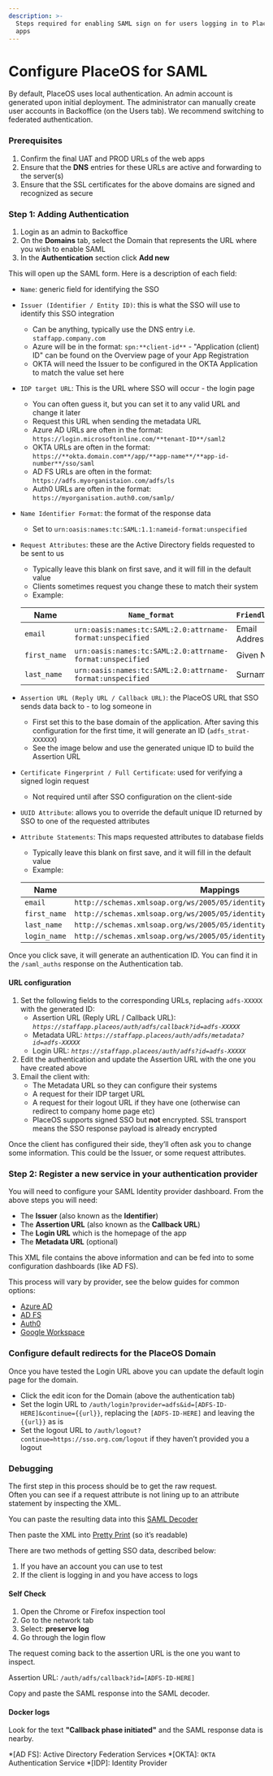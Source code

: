 ```yaml
---
description: >-
  Steps required for enabling SAML sign on for users logging in to PlaceOS web
  apps
---
```


# Configure PlaceOS for SAML

By default, PlaceOS uses local authentication. An admin account is generated upon initial deployment. The administrator can manually create user accounts in Backoffice (on the Users tab). We recommend switching to federated authentication.

### Prerequisites

1. Confirm the final UAT and PROD URLs of the web apps
2. Ensure that the **DNS** entries for these URLs are active and forwarding to the server(s)
3. Ensure that the SSL certificates for the above domains are signed and recognized as secure

### Step 1: Adding Authentication

1. Login as an admin to Backoffice
2. On the **Domains** tab, select the Domain that represents the URL where you wish to enable SAML
3. In the **Authentication** section click **Add new**

This will open up the SAML form. Here is a description of each field:

* `Name`: generic field for identifying the SSO
* `Issuer (Identifier / Entity ID)`: this is what the SSO will use to identify this SSO integration
  * Can be anything, typically use the DNS entry i.e. `staffapp.company.com`
  * Azure will be in the format: `spn:**client-id**` - "Application (client) ID" can be found on the Overview page of your App Registration
  * OKTA will need the Issuer to be configured in the OKTA Application to match the value set here
* `IDP target URL`: This is the URL where SSO will occur - the login page
  * You can often guess it, but you can set it to any valid URL and change it later
  * Request this URL when sending the metadata URL
  * Azure AD URLs are often in the format: `https://login.microsoftonline.com/**tenant-ID**/saml2`
  * OKTA URLs are often in the format: `https://**okta.domain.com**/app/**app-name**/**app-id-number**/sso/saml`
  * AD FS URLs are often in the format: `https://adfs.myorganistaion.com/adfs/ls`
  * Auth0 URLs are often in the format: `https://myorganisation.auth0.com/samlp/`
* `Name Identifier Format`: the format of the response data
  * Set to `urn:oasis:names:tc:SAML:1.1:nameid-format:unspecified`
*   `Request Attributes`: these are the Active Directory fields requested to be sent to us

    * Typically leave this blank on first save, and it will fill in the default value
    * Clients sometimes request you change these to match their system
    * Example:

    | Name         | `Name_format`                                             | `Friendly_name` |
    | ------------ | --------------------------------------------------------- | --------------- |
    | `email`      | `urn:oasis:names:tc:SAML:2.0:attrname-format:unspecified` | Email Address   |
    | `first_name` | `urn:oasis:names:tc:SAML:2.0:attrname-format:unspecified` | Given Name      |
    | `last_name`  | `urn:oasis:names:tc:SAML:2.0:attrname-format:unspecified` | Surname         |
* `Assertion URL (Reply URL / Callback URL)`: the PlaceOS URL that SSO sends data back to - to log someone in
  * First set this to the base domain of the application. After saving this configuration for the first time, it will generate an ID (`adfs_strat-XXXXXX`)
  * See the image below and use the generated unique ID to build the Assertion URL
* `Certificate Fingerprint / Full Certificate`: used for verifying a signed login request
  * Not required until after SSO configuration on the client-side
* `UUID Attribute`: allows you to override the default unique ID returned by SSO to one of the requested attributes
*   `Attribute Statements`: This maps requested attributes to database fields

    * Typically leave this blank on first save, and it will fill in the default value
    * Example:

    | Name         | Mappings                                                                 |
    | ------------ | ------------------------------------------------------------------------ |
    | `email`      | `http://schemas.xmlsoap.org/ws/2005/05/identity/claims/emailaddress`     |
    | `first_name` | `http://schemas.xmlsoap.org/ws/2005/05/identity/claims/givenname`        |
    | `last_name`  | `http://schemas.xmlsoap.org/ws/2005/05/identity/claims/surname`          |
    | `login_name` | `http://schemas.xmlsoap.org/ws/2005/05/identity/claims/objectidentifier` |

Once you click save, it will generate an authentication ID. You can find it in the `/saml_auths` response on the Authentication tab.

#### URL configuration

1. Set the following fields to the corresponding URLs, replacing `adfs-XXXXX` with the generated ID:
   * Assertion URL (Reply URL / Callback URL): _`https://staffapp.placeos/auth/adfs/callback?id=adfs-XXXXX`_
   * Metadata URL: _`https://staffapp.placeos/auth/adfs/metadata?id=adfs-XXXXX`_
   * Login URL: _`https://staffapp.placeos/auth/adfs?id=adfs-XXXXX`_
2. Edit the authentication and update the Assertion URL with the one you have created above
3. Email the client with:
   * The Metadata URL so they can configure their systems
   * A request for their IDP target URL
   * A request for their logout URL if they have one (otherwise can redirect to company home page etc)
   * PlaceOS supports signed SSO but **not** encrypted. SSL transport means the SSO response payload is already encrypted

Once the client has configured their side, they’ll often ask you to change some information. This could be the Issuer, or some request attributes.

### Step 2: Register a new service in your authentication provider

You will need to configure your SAML Identity provider dashboard. From the above steps you will need:

* The **Issuer** (also known as the **Identifier**)
* The **Assertion URL** (also known as the **Callback URL**)
* The **Login URL** which is the homepage of the app
* The **Metadata URL** (optional)

This XML file contains the above information and can be fed into to some configuration dashboards (like AD FS).

This process will vary by provider, see the below guides for common options:

* [Azure AD](configure-saml/saml2-azure.md)
* [AD FS](configure-saml/saml2-adfs.md)
* [Auth0](configure-saml/saml2-auth0.md)
* [Google Workspace](saml2-google/)

### Configure default redirects for the PlaceOS Domain

Once you have tested the Login URL above you can update the default login page for the domain.

* Click the edit icon for the Domain (above the authentication tab)
* Set the login URL to `/auth/login?provider=adfs&id=[ADFS-ID-HERE]&continue={{url}}`, replacing the `[ADFS-ID-HERE]` and leaving the `{{url}}` as is
* Set the logout URL to `/auth/logout?continue=https://sso.org.com/logout` if they haven’t provided you a logout

### Debugging

The first step in this process should be to get the raw request.\
Often you can see if a request attribute is not lining up to an attribute statement by inspecting the XML.

You can paste the resulting data into this [SAML Decoder](https://www.samltool.com/decode.php)

Then paste the XML into [Pretty Print](https://www.samltool.com/prettyprint.php) (so it’s readable)

There are two methods of getting SSO data, described below:

1. If you have an account you can use to test
2. If the client is logging in and you have access to logs

#### Self Check

1. Open the Chrome or Firefox inspection tool
2. Go to the network tab
3. Select: **preserve log**
4. Go through the login flow

The request coming back to the assertion URL is the one you want to inspect.

Assertion URL: `/auth/adfs/callback?id=[ADFS-ID-HERE]`

Copy and paste the SAML response into the SAML decoder.

#### Docker logs

Look for the text **"Callback phase initiated"** and the SAML response data is nearby.

\*\[AD FS]: Active Directory Federation Services \*\[OKTA]: `OKTA` Authentication Service \*\[IDP]: Identity Provider
